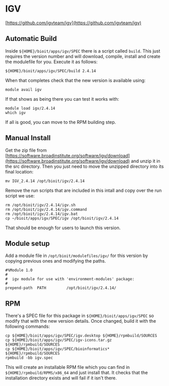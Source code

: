 # IGV

[https://github.com/igvteam/igv](https://github.com/igvteam/igv)

## Automatic Build

Inside `${HOME}/bioit/apps/igv/SPEC` there is a script called `build`. This just requires the version number and will download, compile, install and create the modulefile for you. Execute it as follows:

    ${HOME}/bioit/apps/igv/SPEC/build 2.4.14

When that completes check that the new version is available using:

    module avail igv

If that shows as being there you can test it works with:

    module load igv/2.4.14
    which igv

If all is good, you can move to the RPM building step.

## Manual Install

Get the zip file from [https://software.broadinstitute.org/software/igv/download](https://software.broadinstitute.org/software/igv/download) and unzip it in the src directory. Then you just need to move the unzipped directory into its final location:

    mv IGV_2.4.14 /opt/bioit/igv/2.4.14

Remove the run scripts that are included in this intall and copy over the run script we use:

    rm /opt/bioit/igv/2.4.14/igv.sh
    rm /opt/bioit/igv/2.4.14/igv.command
    rm /opt/bioit/igv/2.4.14/igv.bat
    cp ~/bioit/apps/igv/SPEC/igv /opt/bioit/igv/2.4.14

That should be enough for users to launch this version.

## Module setup

Add a module file in `/opt/bioit/modulefiles/igv/` for this version by copying previous ones and modifying the paths.

    #%Module 1.0
    #
    #  igv module for use with 'environment-modules' package:
    #
    prepend-path  PATH         /opt/bioit/igv/2.4.14/

## RPM

There's a SPEC file for this package in `${HOME}/bioit/apps/igv/SPEC` so modify that with the new version details. Once changed, build it with the following commands:

    cp ${HOME}/bioit/apps/igv/SPEC/igv.desktop ${HOME}/rpmbuild/SOURCES
    cp ${HOME}/bioit/apps/igv/SPEC/igv-icons.tar.gz ${HOME}/rpmbuild/SOURCES
    cp ${HOME}/bioit/apps/igv/SPEC/bioinformatics* ${HOME}/rpmbuild/SOURCES
    rpmbuild -bb igv.spec

This will create an installable RPM file which you can find in `${HOME}/rpmbuild/RPMS/x86_64` and just install that. It checks that the installation directory exists and will fail if it isn't there.
